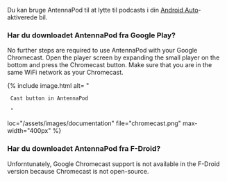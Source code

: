 Du kan bruge AntennaPod til at lytte til podcasts i din [Android Auto](https://www.android.com/auto/)-aktiverede bil.

### Har du downloadet AntennaPod fra **Google Play**?

No further steps are required to use AntennaPod with your Google Chromecast. Open the player screen by expanding the small player on the bottom and press the Chromecast button. Make sure that you are in the same WiFi network as your Chromecast.

{% include image.html alt= "

     Cast button in AntennaPod

     "

loc="/assets/images/documentation" file="chromecast.png" max-width="400px" %}

### Har du downloadet AntennaPod fra **F-Droid**?

Unforntunately, Google Chromecast support is not available in the F-Droid version because Chromecast is not open-source.
